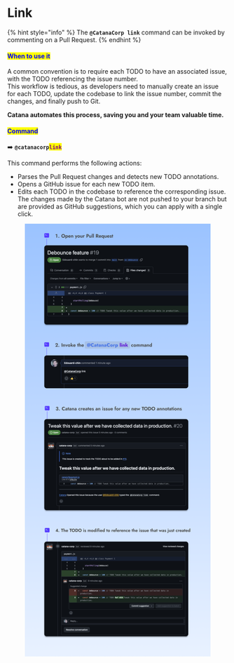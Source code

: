 # Link

{% hint style="info" %}
The **`@CatanaCorp link`** command can be invoked by commenting on a Pull Request.
{% endhint %}

#### <mark style="color:blue;">When to use it</mark>

A common convention is to require each TODO to have an associated issue, with the TODO referencing the issue number.\
This workflow is tedious, as developers need to manually create an issue for each TODO, update the codebase to link the issue number, commit the changes, and finally push to Git.

**Catana automates this process, saving you and your team valuable time.**

#### <mark style="color:blue;">Command</mark>

➡️ **`@catanacorp`**<mark style="color:purple;">**`link`**</mark>

This command performs the following actions:

* Parses the Pull Request changes and detects new TODO annotations.
* Opens a GitHub issue for each new TODO item.
* Edits each TODO in the codebase to reference the corresponding issue. The changes made by the Catana bot are not pushed to your branch but are provided as GitHub suggestions, which you can apply with a single click.

<figure><img src="../.gitbook/assets/Link example.png" alt=""><figcaption></figcaption></figure>
